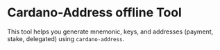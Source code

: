 # Cardano-Address offline Tool

This tool helps you generate mnemonic, keys, and addresses (payment, stake, delegated) using `cardano-address`.
